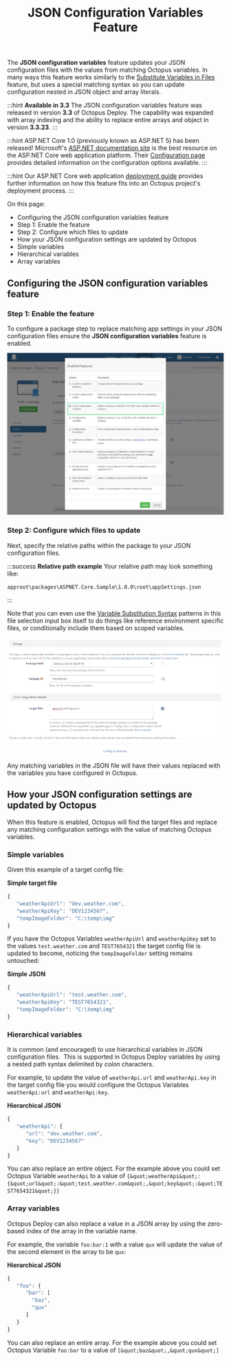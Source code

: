 ﻿---
title: JSON Configuration Variables Feature

---


The **JSON configuration variables** feature updates your JSON configuration files with the values from matching Octopus variables. In many ways this feature works similarly to the [Substitute Variables in Files](/docs/home/deploying-applications/substitute-variables-in-files.md) feature, but uses a special matching syntax so you can update configuration nested in JSON object and array literals.

:::hint
**Available in 3.3**
The JSON configuration variables feature was released in version **3.3** of Octopus Deploy. The capability was expanded with array indexing and the ability to replace entire arrays and object in version **3.3.23**.
:::

:::hint
ASP.NET Core 1.0 (previously known as ASP.NET 5) has been released! Microsoft's [ASP.NET documentation site](http://docs.asp.net/) is the best resource on the ASP.NET Core web application platform. Their [Configuration page](http://docs.asp.net/en/latest/fundamentals/configuration.html) provides detailed information on the configuration options available.
:::

:::hint
Our ASP.NET Core web application [deployment guide](/docs/home/guides/deploying-asp.net-core-web-applications.md) provides further information on how this feature fits into an Octopus project's deployment process.
:::


On this page:


- Configuring the JSON configuration variables feature
 - Step 1: Enable the feature
 - Step 2: Configure which files to update
- How your JSON configuration settings are updated by Octopus
 - Simple variables
 - Hierarchical variables
 - Array variables

## Configuring the JSON configuration variables feature

### Step 1: Enable the feature


To configure a package step to replace matching app settings in your JSON configuration files ensure the **JSON configuration variables** feature is enabled.


![](/docs/images/3702943/5275653.png)

### Step 2: Configure which files to update


Next, specify the relative paths within the package to your JSON configuration files.

:::success
**Relative path example**
Your relative path may look something like:

```
approot\packages\ASPNET.Core.Sample\1.0.0\root\appSettings.json
```
:::


Note that you can even use the [Variable Substitution Syntax](/docs/home/reference/variable-substitution-syntax.md) patterns in this file selection input box itself to do things like reference environment specific files, or conditionally include them based on scoped variables.


![](/docs/images/3702943/5275654.png)


Any matching variables in the JSON file will have their values replaced with the variables you have configured in Octopus.

## How your JSON configuration settings are updated by Octopus


When this feature is enabled, Octopus will find the target files and replace any matching configuration settings with the value of matching Octopus variables.

### Simple variables


Given this example of a target config file:

**Simple target file**

```js
{
   "weatherApiUrl": "dev.weather.com",
   "weatherApiKey": "DEV1234567",
   "tempImageFolder": "C:\temp\img"
}
```


If you have the Octopus Variables `weatherApiUrl` and `weatherApiKey` set to the values `test.weather.com` and `TEST7654321` the target config file is updated to become, noticing the `tempImageFolder` setting remains untouched:

**Simple JSON**

```js
{
   "weatherApiUrl": "test.weather.com",
   "weatherApiKey": "TEST7654321",
   "tempImageFolder": "C:\temp\img"
}
```

### Hierarchical variables


It is common (and encouraged) to use hierarchical variables in JSON configuration files.  This is supported in Octopus Deploy variables by using a nested path syntax delimited by *colon* characters.


For example, to update the value of `weatherApi.url` and `weatherApi.key` in the target config file you would configure the Octopus Variables `weatherApi:url` and `weatherApi:key`.

**Hierarchical JSON**

```js
{
   "weatherApi": {
      "url": "dev.weather.com",
      "key": "DEV1234567"
   }
}
```


You can also replace an entire object. For the example above you could set Octopus Variable `weatherApi` to a value of `{&quot;weatherApi&quot;:{&quot;url&quot;:&quot;test.weather.com&quot;,&quot;key&quot;:&quot;TEST7654321&quot;}}`

### Array variables


Octopus Deploy can also replace a value in a JSON array by using the zero-based index of the array in the variable name.


For example, the variable `foo:bar:1` with a value `qux` will update the value of the second element in the array to be `qux`:

**Hierarchical JSON**

```js
{
   "foo": {
      "bar": [
		"baz",
		"qux"
	  ]
   }
}
```


You can also replace an entire array. For the example above you could set Octopus Variable `foo:bar` to a value of `[&quot;baz&quot;,&quot;qux&quot;]`
